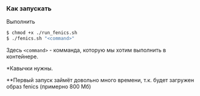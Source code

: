 ### Как запускать

Выполнить
```bash
$ chmod +x ./run_fenics.sh
$ ./fenics.sh "<command>"
```
Здесь `<command>` - комманда, которую мы хотим выполнить в контейнере.

*Кавычки нужны.

**Первый запуск займёт довольно много времени, т.к. будет загружен образ
fenics (примерно 800 Мб)
